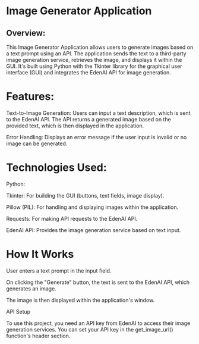 # Image Generator Application

## Overview:
This Image Generator Application allows users to generate images based on a text prompt using an API. The application sends the text to a third-party image generation service, retrieves the image, and displays it within the GUI. It's built using Python with the Tkinter library for the graphical user interface (GUI) and integrates the EdenAI API for image generation.

# Features:
Text-to-Image Generation:
Users can input a text description, which is sent to the EdenAI API.
The API returns a generated image based on the provided text, which is then displayed in the application.

Error Handling:
Displays an error message if the user input is invalid or no image can be generated.

# Technologies Used:
Python:

Tkinter: For building the GUI (buttons, text fields, image display).

Pillow (PIL): For handling and displaying images within the application.

Requests: For making API requests to the EdenAI API.

EdenAI API: Provides the image generation service based on text input.

# How It Works
User enters a text prompt in the input field.

On clicking the "Generate" button, the text is sent to the EdenAI API, which generates an image.

The image is then displayed within the application's window.

API Setup

To use this project, you need an API key from EdenAI to access their image generation services. You can set your API key in the get_image_url() function's header section.

